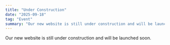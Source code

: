 ```yaml
---
title: "Under Construction"
date: "2025-09-18"
tag: "Event"
summary: "Our new website is still under construction and will be launched soon."
---
```


Our new website is still under construction and will be launched soon.